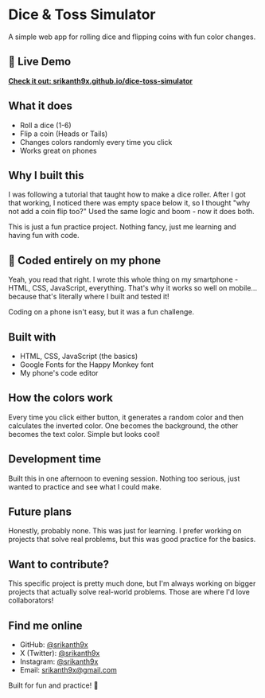 #  Dice & Toss Simulator

A simple web app for rolling dice and flipping coins with fun color changes.

## 🚀 Live Demo

**[Check it out: srikanth9x.github.io/dice-toss-simulator](https://srikanth9x.github.io/dice-toss-simulator)**

## What it does

- Roll a dice (1-6)
- Flip a coin (Heads or Tails)  
- Changes colors randomly every time you click
- Works great on phones

## Why I built this

I was following a tutorial that taught how to make a dice roller. After I got that working, I noticed there was empty space below it, so I thought "why not add a coin flip too?" Used the same logic and boom - now it does both.

This is just a fun practice project. Nothing fancy, just me learning and having fun with code.

## 📱 Coded entirely on my phone

Yeah, you read that right. I wrote this whole thing on my smartphone - HTML, CSS, JavaScript, everything. That's why it works so well on mobile... because that's literally where I built and tested it!

Coding on a phone isn't easy, but it was a fun challenge.

## Built with

- HTML, CSS, JavaScript (the basics)
- Google Fonts for the Happy Monkey font
- My phone's code editor

## How the colors work

Every time you click either button, it generates a random color and then calculates the inverted color. One becomes the background, the other becomes the text color. Simple but looks cool!

## Development time

Built this in one afternoon to evening session. Nothing too serious, just wanted to practice and see what I could make.

## Future plans

Honestly, probably none. This was just for learning. I prefer working on projects that solve real problems, but this was good practice for the basics.

## Want to contribute?

This specific project is pretty much done, but I'm always working on bigger projects that actually solve real-world problems. Those are where I'd love collaborators!

## Find me online

- GitHub: [@srikanth9x](https://github.com/srikanth9x)
- X (Twitter): [@srikanth9x](https://x.com/srikanth9x)
- Instagram: [@srikanth9x](https://instagram.com/srikanth9x)
- Email: [srikanth9x@gmail.com](mailto:srikanth9x@gmail.com)

Built for fun and practice! 🎯
